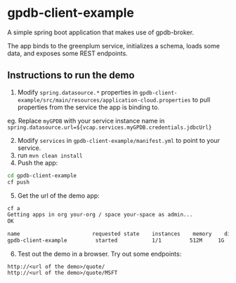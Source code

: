 # gpdb-client-example
A simple spring boot application that makes use of gpdb-broker.

The app binds to the greenplum service, initializes a schema, loads some data, and exposes some REST endpoints. 

## Instructions to run the demo
1. Modify `spring.datasource.*` properties in `gpdb-client-example/src/main/resources/application-cloud.properties` to pull properties from the service the app is binding to.

eg. Replace `myGPDB` with your service instance name in `spring.datasource.url=${vcap.services.myGPDB.credentials.jdbcUrl}`

2. Modify `services` in `gpdb-client-example/manifest.yml` to point to your service.
3. run `mvn clean install`
4. Push the app:
  ```bash
  cd gpdb-client-example
  cf push
  ```
5. Get the url of the demo app:
  ```bash
  cf a
  Getting apps in org your-org / space your-space as admin...
  OK
  
  name                       requested state    instances    memory    disk    urls
  gpdb-client-example         started           1/1         512M     1G        gpdb-client-example.your.domain
  ```
6. Test out the demo in a browser. Try out some endpoints:
```
http://<url of the demo>/quote/
http://<url of the demo>/quote/MSFT
```
